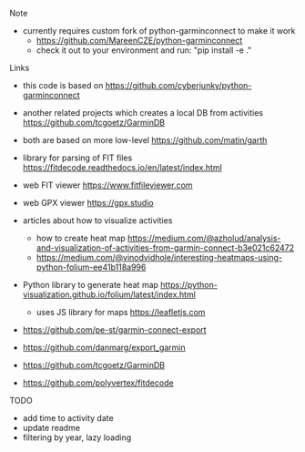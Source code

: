 Note
- currently requires custom fork of python-garminconnect to make it work
  - https://github.com/MareenCZE/python-garminconnect
  - check it out to your environment and run: "pip install -e ."

Links
 - this code is based on https://github.com/cyberjunky/python-garminconnect
 - another related projects which creates a local DB from activities https://github.com/tcgoetz/GarminDB
 - both are based on more low-level https://github.com/matin/garth
 - library for parsing of FIT files https://fitdecode.readthedocs.io/en/latest/index.html
 - web FIT viewer https://www.fitfileviewer.com
 - web GPX viewer https://gpx.studio

 - articles about how to visualize activities
    - how to create heat map https://medium.com/@azholud/analysis-and-visualization-of-activities-from-garmin-connect-b3e021c62472
    - https://medium.com/@vinodvidhole/interesting-heatmaps-using-python-folium-ee41b118a996
 - Python library to generate heat map https://python-visualization.github.io/folium/latest/index.html
    - uses JS library for maps https://leafletjs.com
 - https://github.com/pe-st/garmin-connect-export
 - https://github.com/danmarg/export_garmin
 - https://github.com/tcgoetz/GarminDB
 - https://github.com/polyvertex/fitdecode

TODO
- add time to activity date
- update readme
- filtering by year, lazy loading
